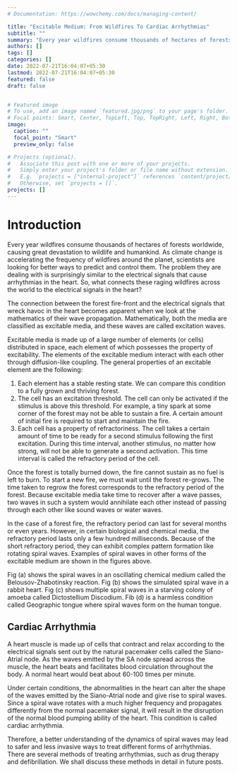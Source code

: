 ```yaml
---
# Documentation: https://wowchemy.com/docs/managing-content/

title: "Excitable Medium: From Wildfires To Cardiac Arrhythmias"
subtitle: ""
summary: "Every year wildfires consume thousands of hectares of forests worldwide, causing great devastation to wildlife and humankind. As climate change is accelerating the frequency of wildfires around the planet, scientists are looking for better ways to predict and control them. The problem they are dealing with is surprisingly similar to the electrical signals that cause arrhythmias in the heart. So, what connects these raging wildfires across the world to the electrical signals in the heart?"
authors: []
tags: []
categories: []
date: 2022-07-21T16:04:07+05:30
lastmod: 2022-07-21T16:04:07+05:30
featured: false
draft: false


# Featured image
# To use, add an image named `featured.jpg/png` to your page's folder.
# Focal points: Smart, Center, TopLeft, Top, TopRight, Left, Right, BottomLeft, Bottom, BottomRight.
image:
  caption: ""
  focal_point: "Smart"
  preview_only: false

# Projects (optional).
#   Associate this post with one or more of your projects.
#   Simply enter your project's folder or file name without extension.
#   E.g. `projects = ["internal-project"]` references `content/project/deep-learning/index.md`.
#   Otherwise, set `projects = []`.
projects: []
---
```

# Introduction

Every year wildfires consume thousands of hectares of forests worldwide, causing great devastation to wildlife and humankind. As climate change is accelerating the frequency of
wildfires around the planet, scientists are looking for better ways to predict and control them. The problem they are dealing with is surprisingly similar to the electrical signals that cause arrhythmias in the heart. So, what connects these raging wildfires across the world to the electrical signals in the heart?

The connection between the forest fire-front and the electrical signals that wreck havoc in the heart becomes apparent when we look at the mathematics of their wave propagation. Mathematically, both the media are classified as excitable media, and these waves are called excitation waves.

Excitable media is made up of a large number of elements (or cells) distributed in space, each element of which possesses the property of excitability. The elements of the excitable medium interact with each other through diffusion-like coupling. The general properties of an excitable element are the following:

1. Each element has a stable resting state. We can compare this condition to a fully grown and thriving forest.
2. The cell has an excitation threshold. The cell can only be activated if the stimulus is above this threshold. For example, a tiny spark at some corner of the forest may not be able to sustain a fire. A certain amount of initial fire is required to start and maintain the fire.
3. Each cell has a property of refractoriness. The cell takes a certain amount of time to be ready for a second stimulus following the first excitation. During this time interval, another stimulus, no matter how strong, will not be able to generate a second activation. This time interval is called the refractory period of the cell.

Once the forest is totally burned down, the fire cannot sustain as no fuel is left to burn. To start a new fire, we must wait until the forest re-grows. The time taken to regrow the forest corresponds to the refractory period of the forest. Because excitable media take time to recover after a wave passes, two waves in such a system would annihilate each other instead of passing through each other like sound waves or water waves.

In the case of a forest fire, the refractory period can last for several months or even years. However, in certain biological and chemical media, the refractory period lasts only a few hundred milliseconds. Because of the short refractory period,  they can exhibit complex pattern formation like rotating spiral waves. Examples of spiral waves in other forms of the excitable medium are shown in the figures above.


Fig (a) shows the spiral waves in an oscillating chemical medium called the Belousov-Zhabotinsky reaction. Fig (b) shows the simulated spiral wave in a rabbit heart. Fig (c) shows multiple spiral waves in a starving colony of amoeba called Dictostellium Discodium. Fib (d) is a harmless condition called Geographic tongue where spiral waves form on the human tongue.

## Cardiac Arrhythmia

A heart muscle is made up of cells that contract and relax according to the electrical signals sent out by the natural pacemaker cells called the Siano-Atrial node. As the waves emitted by the SA node spread across the muscle, the heart beats and facilitates blood circulation throughout the body. A normal heart would beat about 60-100 times per minute.

Under certain conditions, the abnormalities in the heart can alter the shape of the waves emitted by the Siano-Atrial node and give rise to spiral waves. Since a spiral wave rotates with a much higher frequency and propagates differently from the normal pacemaker signal, it will result in the disruption of the normal blood pumping ability of the heart. This condition is called cardiac arrhythmia.

Therefore, a better understanding of the dynamics of spiral waves may lead to safer and less invasive ways to treat different forms of arrhythmias. There are several methods of treating arrhythmias, such as drug therapy and defibrillation. We shall discuss these methods in detail in future posts.


```python

```

